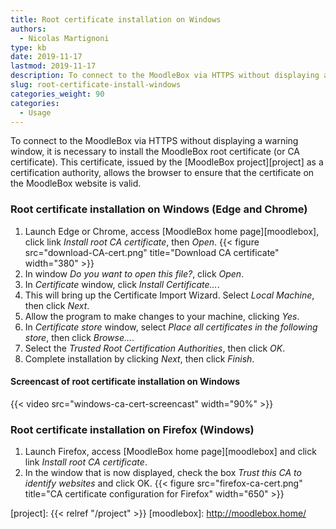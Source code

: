 ```yaml
---
title: Root certificate installation on Windows
authors:
  - Nicolas Martignoni
type: kb
date: 2019-11-17
lastmod: 2019-11-17
description: To connect to the MoodleBox via HTTPS without displaying a warning window, it is necessary to install MoodleBox root certificate.
slug: root-certificate-install-windows
categories_weight: 90
categories:
  - Usage
---
```

To connect to the MoodleBox via HTTPS without displaying a warning window, it is necessary to install the MoodleBox root certificate (or CA certificate). This certificate, issued by the [MoodleBox project][project] as a certification authority, allows the browser to ensure that the certificate on the MoodleBox website is valid.

### Root certificate installation on Windows (Edge and Chrome)

1. Launch Edge or Chrome, access [MoodleBox home page][moodlebox], click link _Install root CA certificate_, then _Open_.
  {{< figure src="download-CA-cert.png" title="Download CA certificate" width="380" >}}
2. In window _Do you want to open this file?_, click _Open_.
3. In _Certificate_ window, click _Install Certificate…_.
4. This will bring up the Certificate Import Wizard. Select _Local Machine_, then click _Next_.
5. Allow the program to make changes to your machine, clicking _Yes_.
6. In _Certificate store_ window, select _Place all certificates in the following store_, then click _Browse…_.
7. Select the _Trusted Root Certification Authorities_, then click _OK_.
8. Complete installation by clicking _Next_, then click _Finish_.

#### Screencast of root certificate installation on Windows

{{< video src="windows-ca-cert-screencast" width="90%" >}}

### Root certificate installation on Firefox (Windows)

1. Launch Firefox, access [MoodleBox home page][moodlebox] and click link _Install root CA certificate_.
2. In the window that is now displayed, check the box _Trust this CA to identify websites_ and click OK.
  {{< figure src="firefox-ca-cert.png" title="CA certificate configuration for Firefox" width="650" >}}

  [project]: {{< relref "/project" >}}
  [moodlebox]: http://moodlebox.home/
